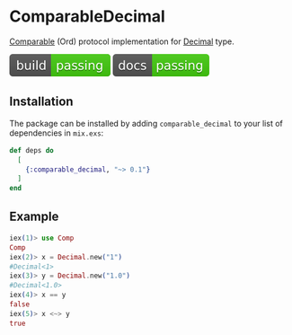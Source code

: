 # ComparableDecimal

[Comparable](https://github.com/coingaming/comparable#comparable) (Ord) protocol implementation for [Decimal](https://github.com/ericmj/decimal#decimal) type.

[![Hex](https://raw.githubusercontent.com/tim2CF/static-asserts/master/build-passing.svg?sanitize=true)](https://hex.pm/packages/coingaming/comparable_decimal/)
[![Documentation](https://raw.githubusercontent.com/tim2CF/static-asserts/master/documentation-passing.svg?sanitize=true)](https://coingaming.hexdocs.pm/comparable_decimal/)

## Installation

The package can be installed
by adding `comparable_decimal` to your list of dependencies in `mix.exs`:

```elixir
def deps do
  [
    {:comparable_decimal, "~> 0.1"}
  ]
end
```

## Example

```elixir
iex(1)> use Comp
Comp
iex(2)> x = Decimal.new("1")
#Decimal<1>
iex(3)> y = Decimal.new("1.0")
#Decimal<1.0>
iex(4)> x == y
false
iex(5)> x <~> y
true
```
